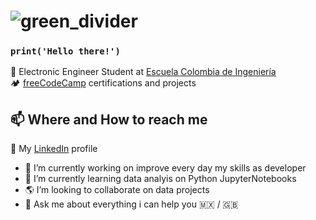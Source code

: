 # ![green_divider](https://user-images.githubusercontent.com/7065401/52071924-c003ad80-2562-11e9-8297-1c6595f8a7ff.png)

### <code>print('Hello there!')</code>

🤖 Electronic Engineer Student at [Escuela Colombia de Ingeniería](https://www.escuelaing.edu.co/es/programas/ingenieria-de-electronica/) <br/>
🏕 [freeCodeCamp](https://www.freecodecamp.org/andres_camilo) certifications and projects <br/> 

## 📫 Where and How to reach me
📄 My [LinkedIn](https://www.linkedin.com/in/andresnunez-5a47a41b8/) profile <br/>

- 🔭 I’m currently working on improve every day my skills as developer
- 🌱 I’m currently learning data analyis on Python JupyterNotebooks
- 🌎 I’m looking to collaborate on data projects
- 💬 Ask me about everything i can help you 🇲🇽 / 🇬🇧
